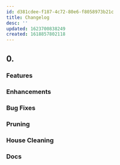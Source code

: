 ```yaml
---
id: d381cdee-f187-4c72-80e6-f8058973b21c
title: Changelog
desc: ''
updated: 1623700838249
created: 1618857802118
---
```


## 0.

### Features

### Enhancements

### Bug Fixes

### Pruning

### House Cleaning

### Docs
